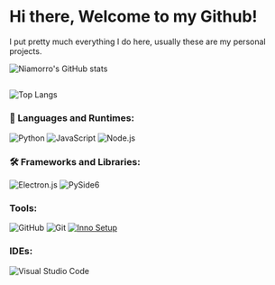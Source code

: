 # Hi there, Welcome to my Github!

I put pretty much everything I do here, usually these are my personal projects.

![Niamorro's GitHub stats](https://github-readme-stats.vercel.app/api?username=Niamorro&show_icons=true&theme=radical)
##
![Top Langs](https://github-readme-stats.vercel.app/api/top-langs/?username=Niamorro&hide=javascript,html&theme=dark&langs_count=6&layout=compact)


### 🚀 Languages and Runtimes:
![Python](https://img.shields.io/badge/python-3670A0?style=for-the-badge&logo=python&logoColor=ffdd54)
![JavaScript](https://img.shields.io/badge/-JavaScript-090909?style=for-the-badge&logo=JavaScript&logoColor=E9D54D)
![Node.js](https://img.shields.io/badge/node.js-6DA55F?style=for-the-badge&logo=node.js&logoColor=white)

### 🛠 Frameworks and Libraries:
![Electron.js](https://img.shields.io/badge/Electron-191970?style=for-the-badge&logo=Electron&logoColor=white)
![PySide6](https://img.shields.io/badge/PySide6-41CD52?style=for-the-badge&logo=Qt&logoColor=white)

### Tools:
![GitHub](https://img.shields.io/badge/github-%23121011.svg?style=for-the-badge&logo=github&logoColor=white)
![Git](https://img.shields.io/badge/git-%23F05033.svg?style=for-the-badge&logo=git&logoColor=white)
[![Inno Setup](https://img.shields.io/badge/-Inno%20Setup-76A9A4?style=for-the-badge&logo=inno-setup)](ссылка-на-ваш-репозиторий)


### IDEs:
![Visual Studio Code](https://img.shields.io/badge/IDE-Visual%20Studio%20Code-blue?style=for-the-badge&logo=visual-studio-code)
